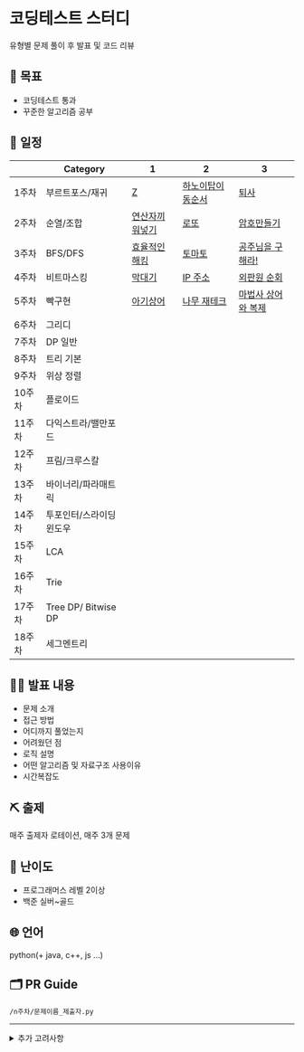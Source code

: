 # 코딩테스트 스터디

유형별 문제 풀이 후 발표 및 코드 리뷰

## 🚀 목표

- 코딩테스트 통과
- 꾸준한 알고리즘 공부

## 📅 일정

|        | Category                | 1                                                       | 2                                                         | 3                                                           |
| ------ | ----------------------- | ------------------------------------------------------- | --------------------------------------------------------- | ----------------------------------------------------------- |
| 1주차  | 부르트포스/재귀         | [Z](https://www.acmicpc.net/problem/1074)               | [하노이탑이동순서](https://www.acmicpc.net/problem/11729) | [퇴사](https://www.acmicpc.net/problem/14501)               |
| 2주차  | 순열/조합               | [연산자끼워넣기](https://www.acmicpc.net/problem/14888) | [로또](https://www.acmicpc.net/problem/6603)              | [암호만들기](https://www.acmicpc.net/problem/1759)          |
| 3주차  | BFS/DFS                 | [효율적인 해킹](https://www.acmicpc.net/problem/1325)   | [토마토](https://www.acmicpc.net/problem/7576)            | [공주님을 구해라!](https://www.acmicpc.net/problem/17836)   |
| 4주차  | 비트마스킹              | [막대기](https://www.acmicpc.net/problem/1094)          | [IP 주소](https://www.acmicpc.net/problem/2064)           | [외판원 순회](https://www.acmicpc.net/problem/2098)         |
| 5주차  | 빡구현                  | [아기상어](https://www.acmicpc.net/problem/16236)       | [나무 재테크](https://www.acmicpc.net/problem/16235)      | [마법사 상어와 복제](https://www.acmicpc.net/problem/23290) |
| 6주차  | 그리디                  |                                                         |                                                           |                                                             |
| 7주차  | DP 일반                 |                                                         |                                                           |                                                             |
| 8주차  | 트리 기본               |                                                         |                                                           |                                                             |
| 9주차  | 위상 정렬               |                                                         |                                                           |                                                             |
| 10주차 | 플로이드                |                                                         |                                                           |                                                             |
| 11주차 | 다익스트라/밸만포드     |                                                         |                                                           |                                                             |
| 12주차 | 프림/크루스칼           |                                                         |                                                           |                                                             |
| 13주차 | 바이너리/파라매트릭     |                                                         |                                                           |                                                             |
| 14주차 | 투포인터/스라이딩윈도우 |                                                         |                                                           |                                                             |
| 15주차 | LCA                     |                                                         |                                                           |                                                             |
| 16주차 | Trie                    |                                                         |                                                           |                                                             |
| 17주차 | Tree DP/ Bitwise DP     |                                                         |                                                           |                                                             |
| 18주차 | 세그멘트리              |                                                         |                                                           |                                                             |
## 🙋‍♂️ 발표 내용

- 문제 소개
- 접근 방법
- 어디까지 풀었는지 
- 어려웠던 점
- 로직 설명
- 어떤 알고리즘 및 자료구조 사용이유
- 시간복잡도

## ⛏️ 출제

매주 출제자 로테이션, 매주 3개 문제

## 🤔 난이도

- 프로그래머스 레벨 2이상
- 백준 실버~골드

## 🌐 언어

python(+ java, c++, js ...)

## 🗂️ PR Guide

`/n주차/문제이름_제출자.py`



---

<details>
<summary>추가 고려사항</summary>
- 벌금 제도
- 스터디 당일에 랜덤 1개 문제 실전 테스트
</details>
